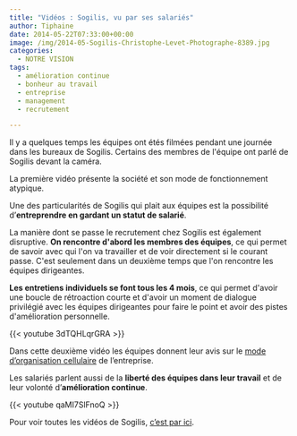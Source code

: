 ```yaml
---
title: "Vidéos : Sogilis, vu par ses salariés"
author: Tiphaine
date: 2014-05-22T07:33:00+00:00
image: /img/2014-05-Sogilis-Christophe-Levet-Photographe-8389.jpg
categories:
  - NOTRE VISION
tags:
  - amélioration continue
  - bonheur au travail
  - entreprise
  - management
  - recrutement

---
```

Il y a quelques temps les équipes ont étés filmées pendant une journée dans les bureaux de Sogilis. Certains des membres de l'équipe ont parlé de Sogilis devant la caméra.

La première vidéo présente la société et son mode de fonctionnement atypique.

Une des particularités de Sogilis qui plait aux équipes est la possibilité d’**entreprendre en gardant un statut de salarié**.

La manière dont se passe le recrutement chez Sogilis est également disruptive. **On rencontre d'abord les membres des équipes**, ce qui permet de savoir avec qui l'on va travailler et de voir directement si le courant passe. C'est seulement dans un deuxième temps que l'on rencontre les équipes dirigeantes.

**Les entretiens individuels se font tous les 4 mois**, ce qui permet d'avoir une boucle de rétroaction courte et d'avoir un moment de dialogue privilégié avec les équipes dirigeantes pour faire le point et avoir des pistes d'amélioration personnelle.

{{< youtube 3dTQHLqrGRA >}}

Dans cette deuxième vidéo les équipes donnent leur avis sur le [mode d’organisation cellulaire](https://blog.sogilis.com/posts/2014-03-11-management-sans-manager-sogilis/) de l’entreprise.


Les salariés parlent aussi de la **liberté des équipes dans leur travail** et de leur volonté d’**amélioration continue**.

{{< youtube qaMI7SlFnoQ >}}

Pour voir toutes les vidéos de Sogilis, [c’est par ici](https://www.youtube.com/user/SogilisFR).
